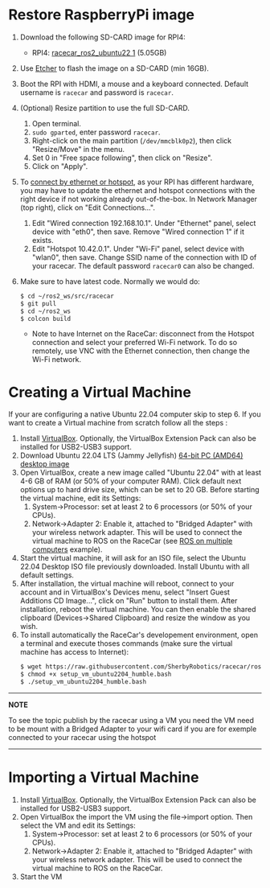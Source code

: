 # Restore RaspberryPi image
1. Download the following SD-CARD image for RPI4:
    * RPI4: [racecar_ros2_ubuntu22 1](https://tinyurl.com/RacecarRos2Ubuntu2204) (5.05GB)
2. Use [Etcher](https://www.balena.io/etcher/) to flash the image on a SD-CARD (min 16GB). 
3. Boot the RPI with HDMI, a mouse and a keyboard connected. Default username is `racecar` and password is `racecar`. 
4. (Optional) Resize partition to use the full SD-CARD.
    1. Open terminal.
    2. `sudo gparted`, enter password `racecar`.
    3. Right-click on the main partition (`/dev/mmcblk0p2`), then click "Resize/Move" in the menu.
    4. Set 0 in "Free space following", then click on "Resize".
    5. Click on "Apply".
    
5. To [connect by ethernet or hotspot](https://github.com/SherbyRobotics/racecar/tree/master/doc), as your RPI has different hardware, you may have to update the ethernet and hotspot connections with the right device if not working already out-of-the-box. In Network Manager (top right), click on "Edit Connections…". 
    1. Edit "Wired connection 192.168.10.1". Under "Ethernet" panel, select device with "eth0", then save. Remove "Wired connection 1" if it exists.
    2. Edit "Hotspot 10.42.0.1". Under "Wi-Fi" panel, select device with "wlan0", then save. Change SSID name of the connection with ID of your racecar. The default password `racecar0` can also be changed. 

6. Make sure to have latest code. Normally we would do:
    ```bash
    $ cd ~/ros2_ws/src/racecar
    $ git pull
    $ cd ~/ros2_ws
    $ colcon build
    ```
    * Note to have Internet on the RaceCar: disconnect from the Hotspot connection and select your preferred Wi-Fi network. To do so remotely, use VNC with the Ethernet connection, then change the Wi-Fi network.



# Creating a Virtual Machine
If your are configuring a native Ubuntu 22.04 computer skip to step 6. If you want to create a Virtual machine from scratch follow all the steps : 

1. Install [VirtualBox](https://www.virtualbox.org/). Optionally, the VirtualBox Extension Pack can also be installed for USB2-USB3 support.
2. Download Ubuntu 22.04 LTS (Jammy Jellyfish) [64-bit PC (AMD64) desktop image](https://www.releases.ubuntu.com/22.04/)
3. Open VirtualBox, create a new image called "Ubuntu 22.04" with at least 4-6 GB of RAM (or 50% of your computer RAM). Click default next options up to hard drive size, which can be set to 20 GB. Before starting the virtual machine, edit its Settings:
    1. System->Processor: set at least 2 to 6 processors (or 50% of your CPUs). 
	2. Network->Adapter 2: Enable it, attached to "Bridged Adapter" with your wireless network adapter. This will be used to connect the virtual machine to ROS on the RaceCar (see [ROS on multiple computers](https://github.com/SherbyRobotics/racecar/tree/master/doc) example).
4. Start the virtual machine, it will ask for an ISO file, select the Ubuntu 22.04 Desktop ISO file previously downloaded. Install Ubuntu with all default settings.
5. After installation, the virtual machine will reboot, connect to your account and in VirtualBox's Devices menu, select "Insert Guest Additions CD Image...", click on "Run" button to install them. After installation, reboot the virtual machine. You can then enable the shared clipboard (Devices->Shared Clipboard) and resize the window as you wish.
6. To install automatically the RaceCar's developement environment, open a terminal and execute thoses commands (make sure the virtual machine has access to Internet):
    ```bash
    $ wget https://raw.githubusercontent.com/SherbyRobotics/racecar/ros2/images/setup_vm_ubuntu2204_humble.bash
    $ chmod +x setup_vm_ubuntu2204_humble.bash
    $ ./setup_vm_ubuntu2204_humble.bash
    ```

---
**NOTE**

To see the topic publish by the racecar using a VM you need the VM need to be mount with a Bridged Adapter to your wifi card if you are for exemple connected to your racecar using the hotspot 

---

# Importing a Virtual Machine

1. Install [VirtualBox](https://www.virtualbox.org/). Optionally, the VirtualBox Extension Pack can also be installed for USB2-USB3 support.
2. Open VirtualBox the import the VM using the file->import option. Then select the VM and edit its Settings:
    1. System->Processor: set at least 2 to 6 processors (or 50% of your CPUs). 
	2. Network->Adapter 2: Enable it, attached to "Bridged Adapter" with your wireless network adapter. This will be used to connect the virtual machine to ROS on the RaceCar.
3. Start the VM
